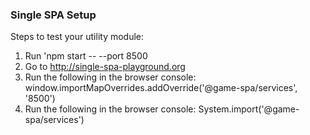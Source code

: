 ### Single SPA Setup

Steps to test your utility module:

1. Run 'npm start -- --port 8500
2. Go to http://single-spa-playground.org
3. Run the following in the browser console: window.importMapOverrides.addOverride('@game-spa/services', '8500')
4. Run the following in the browser console: System.import('@game-spa/services')
